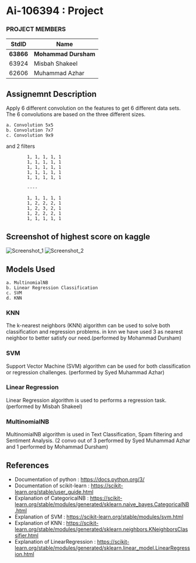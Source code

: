 # Ai-106394 : Project #
### PROJECT MEMBERS ###
StdID | Name
------------ | -------------
**63866** | **Mohammad Dursham** 
63924 | Misbah Shakeel
62606 | Muhammad Azhar
## Assignemnt Description ##
Apply 6 different convolution on the features to get 6 different data sets.
The 6 convolutions are based on the three different sizes.

    a. Convolution 5x5
    b. Convolution 7x7
    c. Convolution 9x9

and 2 filters

            1, 1, 1, 1, 1
            1, 1, 1, 1, 1
            1, 1, 1, 1, 1
            1, 1, 1, 1, 1
            1, 1, 1, 1, 1

            ----

            1, 1, 1, 1, 1
            1, 2, 2, 2, 1
            1, 2, 3, 2, 1
            1, 2, 2, 2, 1
            1, 1, 1, 1, 1

## Screenshot of highest score on kaggle ##
![Screenshot_1](https://user-images.githubusercontent.com/61589320/115714389-819b7880-a390-11eb-8965-c19dc0dcbc65.png)
![Screenshot_2](https://user-images.githubusercontent.com/61589320/115714413-86f8c300-a390-11eb-9aad-9d27a4110870.png)

## Models Used ##
    a. MultinomialNB
    b. Linear Regression Classification
    c. SVM
    d. KNN

### KNN ###
The k-nearest neighbors (KNN) algorithm can be used to solve both classification and regression problems. in knn we have used 3 as nearest neighbor to better satisfy our need.(performed by Mohammad Dursham)

### SVM ###
Support Vector Machine (SVM) algorithm can be used for both classification or regression challenges. (performed by Syed Muhammad Azhar)

### Linear Regression ###
Linear Regression algorithm is used to performs a regression task. (performed by Misbah Shakeel)

### MultinomialNB ###
MultinomialNB algorithm is used in Text Classification, Spam filtering and Sentiment Analysis. (2 convo out of 3 performed by Syed Muhammad Azhar and 1 performed by Mohammad Dursham)

## References ##
- Documentation of python : https://docs.python.org/3/
- Documentation of scikit-learn : https://scikit-learn.org/stable/user_guide.html
- Explanation of CategoricalNB : https://scikit-learn.org/stable/modules/generated/sklearn.naive_bayes.CategoricalNB.html
- Explanation of SVM : https://scikit-learn.org/stable/modules/svm.html
- Explanation of KNN : https://scikit-learn.org/stable/modules/generated/sklearn.neighbors.KNeighborsClassifier.html
- Explanation of LinearRegression : https://scikit-learn.org/stable/modules/generated/sklearn.linear_model.LinearRegression.html
